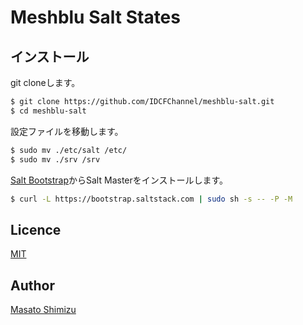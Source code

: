# Meshblu Salt States

## インストール

git cloneします。

```bash
$ git clone https://github.com/IDCFChannel/meshblu-salt.git
$ cd meshblu-salt
```

設定ファイルを移動します。

```bash
$ sudo mv ./etc/salt /etc/
$ sudo mv ./srv /srv
```

[Salt Bootstrap](https://docs.saltstack.com/en/latest/topics/tutorials/salt_bootstrap.html)からSalt Masterをインストールします。

```bash
$ curl -L https://bootstrap.saltstack.com | sudo sh -s -- -P -M
```

## Licence

[MIT](https://github.com/tcnksm/tool/blob/master/LICENCE)

## Author

[Masato Shimizu](https://github.com/masato)

